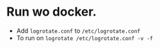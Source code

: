 
# Run wo docker.

- Add `logrotate.conf` to `/etc/logrotate.conf`
- To run on `logrotate /etc/logrotate.conf -v -f`

